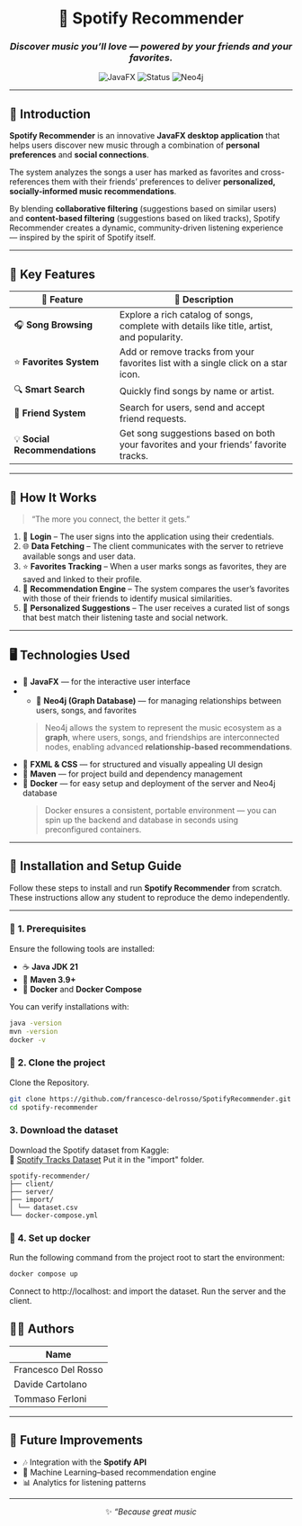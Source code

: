 <div align="center">

# 🎵 **Spotify Recommender**

### *Discover music you’ll love — powered by your friends and your favorites.*

![JavaFX](https://img.shields.io/badge/JavaFX-Application-blue?style=flat-square&logo=java)
![Status](https://img.shields.io/badge/status-Active-success?style=flat-square)
![Neo4j](https://img.shields.io/badge/Neo4j-Graph%20Database-green?style=flat-square&logo=neo4j)

</div>

---

## 📖 **Introduction**

**Spotify Recommender** is an innovative **JavaFX desktop application** that helps users discover new music through a combination of **personal preferences** and **social connections**.

The system analyzes the songs a user has marked as favorites and cross-references them with their friends’ preferences to deliver **personalized, socially-informed music recommendations**.

By blending **collaborative filtering** (suggestions based on similar users) and **content-based filtering** (suggestions based on liked tracks), Spotify Recommender creates a dynamic, community-driven listening experience — inspired by the spirit of Spotify itself.

---

## 🚀 **Key Features**

| 🌟 Feature | 💬 Description |
|-------------|----------------|
| 🎧 **Song Browsing** | Explore a rich catalog of songs, complete with details like title, artist, and popularity. |
| ⭐ **Favorites System** | Add or remove tracks from your favorites list with a single click on a star icon. |
| 🔍 **Smart Search** | Quickly find songs by name or artist. |
| 👥 **Friend System** | Search for users, send and accept friend requests. |
| 💡 **Social Recommendations** | Get song suggestions based on both your favorites and your friends’ favorite tracks. |

---

## 🧠 **How It Works**

> “The more you connect, the better it gets.”  

1. 🧾 **Login** – The user signs into the application using their credentials.  
2. 🌐 **Data Fetching** – The client communicates with the server to retrieve available songs and user data.  
3. ⭐ **Favorites Tracking** – When a user marks songs as favorites, they are saved and linked to their profile.  
4. 🧩 **Recommendation Engine** – The system compares the user’s favorites with those of their friends to identify musical similarities.  
5. 🎯 **Personalized Suggestions** – The user receives a curated list of songs that best match their listening taste and social network.

---

## 🖥️ **Technologies Used**

- 🧩 **JavaFX** — for the interactive user interface  
- - 🧠 **Neo4j (Graph Database)** — for managing relationships between users, songs, and favorites  
  > Neo4j allows the system to represent the music ecosystem as a **graph**, where users, songs, and friendships are interconnected nodes, enabling advanced **relationship-based recommendations**.  
- 🧱 **FXML & CSS** — for structured and visually appealing UI design  
- 🧰 **Maven** — for project build and dependency management
- 🐳 **Docker** — for easy setup and deployment of the server and Neo4j database  
  > Docker ensures a consistent, portable environment — you can spin up the backend and database in seconds using preconfigured containers.

---

## 🧩 **Installation and Setup Guide**

Follow these steps to install and run **Spotify Recommender** from scratch.  
These instructions allow any student to reproduce the demo independently.

---

### 🧰 **1. Prerequisites**

Ensure the following tools are installed:

- ☕ **Java JDK 21**  
- 🧱 **Maven 3.9+**  
- 🐳 **Docker** and **Docker Compose**  

You can verify installations with:
```bash
java -version
mvn -version
docker -v
```

### 🧰 **2. Clone the project**

Clone the Repository.
 ```bash
git clone https://github.com/francesco-delrosso/SpotifyRecommender.git
cd spotify-recommender
 ```

### **3. Download the dataset**

Download the Spotify dataset from Kaggle:  
🔗 [Spotify Tracks Dataset](https://www.kaggle.com/datasets/maharshipandya/-spotify-tracks-dataset)
Put it in the "import" folder.
```
spotify-recommender/
├── client/
├── server/
├── import/
│ └── dataset.csv
└── docker-compose.yml
```

### **🐳 4. Set up docker**

Run the following command from the project root to start the environment:

```bash
docker compose up
```
Connect to http://localhost: and import the dataset.
Run the server and the client.

## 👨‍💻 **Authors**

| Name |
|------|
| Francesco Del Rosso | 
| Davide Cartolano |
| Tommaso Ferloni |

---

## 💬 **Future Improvements**

- 🎶 Integration with the **Spotify API**  
- 🧠 Machine Learning–based recommendation engine   
- 📊 Analytics for listening patterns  

---

<div align="center">

✨ *“Because great music*

